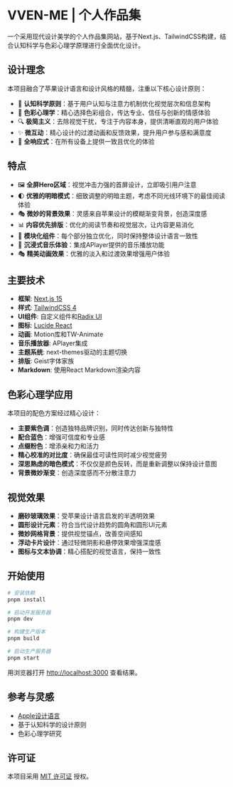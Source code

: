 # VVEN-ME | 个人作品集

一个采用现代设计美学的个人作品集网站，基于Next.js、TailwindCSS构建，结合认知科学与色彩心理学原理进行全面优化设计。

## 设计理念

本项目融合了苹果设计语言和设计风格的精髓，注重以下核心设计原则：

- 🧠 **认知科学原则**：基于用户认知与注意力机制优化视觉层次和信息架构
- 🎨 **色彩心理学**：精心选择色彩组合，传达专业、信任与创新的情感体验
- 🔍 **极简主义**：去除视觉干扰，专注于内容本身，提供清晰直观的用户体验
- ✨ **微互动**：精心设计的过渡动画和反馈效果，提升用户参与感和满意度
- 📱 **全响应式**：在所有设备上提供一致且优化的体验

## 特点

- 🖼️ **全屏Hero区域**：视觉冲击力强的首屏设计，立即吸引用户注意
- 🌓 **优雅的明暗模式**：细致调整的明暗主题，考虑不同光线环境下的最佳阅读体验
- 🎭 **微妙的背景效果**：灵感来自苹果设计的模糊渐变背景，创造深度感
- 📊 **内容优先排版**：优化的阅读节奏和视觉层次，让内容更易消化
- 🧩 **模块化组件**：每个部分独立优化，同时保持整体设计语言一致性
- 🎵 **沉浸式音乐体验**：集成APlayer提供的音乐播放功能
- 🎭 **精美动画效果**：优雅的淡入和过渡效果增强用户体验

## 主要技术

- **框架**: [Next.js 15](https://nextjs.org/)
- **样式**: [TailwindCSS 4](https://tailwindcss.com/)
- **UI组件**: 自定义组件和[Radix UI](https://www.radix-ui.com/)
- **图标**: [Lucide React](https://lucide.dev/)
- **动画**: Motion库和TW-Animate
- **音乐播放器**: APlayer集成
- **主题系统**: next-themes驱动的主题切换
- **排版**: Geist字体家族
- **Markdown**: 使用React Markdown渲染内容

## 色彩心理学应用

本项目的配色方案经过精心设计：

- **主要紫色调**：创造独特品牌识别，同时传达创新与独特性
- **配合蓝色**：增强可信度和专业感
- **点缀粉色**：增添亲和力和活力
- **精心校准的对比度**：确保最佳可读性同时减少视觉疲劳
- **深思熟虑的暗色模式**：不仅仅是颜色反转，而是重新调整以保持设计意图
- **背景微妙渐变**：创造深度感而不分散注意力

## 视觉效果

- **磨砂玻璃效果**：受苹果设计语言启发的半透明效果
- **圆形设计元素**：符合当代设计趋势的圆角和圆形UI元素
- **微妙网格背景**：提供视觉锚点，改善空间感知
- **浮动卡片设计**：通过轻微阴影和悬停效果增强深度感
- **图标与文本协调**：精心搭配的视觉语言，保持一致性

## 开始使用

```bash
# 安装依赖
pnpm install

# 启动开发服务器
pnpm dev

# 构建生产版本
pnpm build

# 启动生产服务器
pnpm start
```

用浏览器打开 [http://localhost:3000](http://localhost:3000) 查看结果。

## 参考与灵感

- [Apple设计语言](https://developer.apple.com/design/)
- 基于认知科学的设计原则
- 色彩心理学研究

## 许可证

本项目采用 [MIT 许可证](LICENSE) 授权。

